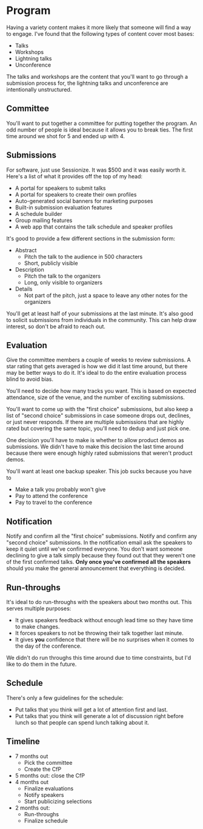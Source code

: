 # Program

Having a variety content makes it more likely that someone will find a way to engage.
I've found that the following types of content cover most bases:
- Talks
- Workshops
- Lightning talks
- Unconference

The talks and workshops are the content that you'll want to go through a
submission process for,
the lightning talks and unconference are intentionally unstructured.

## Committee
You'll want to put together a committee for putting together the program.
An odd number of people is ideal because it allows you to break ties.
The first time around we shot for 5 and ended up with 4.

## Submissions
For software, just use Sessionize.
It was $500 and it was easily worth it.
Here's a list of what it provides off the top of my head:
- A portal for speakers to submit talks
- A portal for speakers to create their own profiles
- Auto-generated social banners for marketing purposes
- Built-in submission evaluation features
- A schedule builder
- Group mailing features
- A web app that contains the talk schedule and speaker profiles


It's good to provide a few different sections in the submission form:
- Abstract
    - Pitch the talk to the audience in 500 characters
    - Short, publicly visible
- Description
    - Pitch the talk to the organizers
    - Long, only visible to organizers
- Details
    - Not part of the pitch, just a space to leave any other notes for the
    organizers

You'll get at least half of your submissions at the last minute.
It's also good to solicit submissions from individuals in the community.
This can help draw interest, so don't be afraid to reach out.

## Evaluation
Give the committee members a couple of weeks to review submissions.
A star rating that gets averaged is how we did it last time around,
but there may be better ways to do it.
It's ideal to do the entire evaluation process blind to avoid bias.

You'll need to decide how many tracks you want.
This is based on expected attendance, size of the venue,
and the number of exciting submissions.

You'll want to come up with the "first choice" submissions,
but also keep a list of "second choice" submissions in case someone drops out,
declines, or just never responds.
If there are multiple submissions that are highly rated but covering the same
topic,
you'll need to dedup and just pick one.

One decision you'll have to make is whether to allow product demos as
submissions.
We didn't have to make this decision the last time around because there were
enough highly rated submissions that weren't product demos.

You'll want at least one backup speaker.
This job sucks because you have to
- Make a talk you probably won't give
- Pay to attend the conference
- Pay to travel to the conference

## Notification
Notify and confirm all the "first choice" submissions.
Notify and confirm any "second choice" submissions.
In the notification email ask the speakers to keep it quiet until we've
confirmed everyone.
You don't want someone declining to give a talk simply because they found out
that they weren't one of the first confirmed talks.
**Only once you've confirmed all the speakers** should you make the general
announcement that everything is decided.

## Run-throughs
It's ideal to do run-throughs with the speakers about two months out.
This serves multiple purposes:
- It gives speakers feedback without enough lead time so they have time to make
  changes.
- It forces speakers to not be throwing their talk together last minute.
- It gives **you** confidence that there will be no surprises when it comes to
  the day of the conference.

We didn't do run throughs this time around due to time constraints,
but I'd like to do them in the future.

## Schedule
There's only a few guidelines for the schedule:
- Put talks that you think will get a lot of attention first and last.
- Put talks that you think will generate a lot of discussion right before lunch
  so that people can spend lunch talking about it.

## Timeline
- 7 months out
    - Pick the committee
    - Create the CfP
- 5 months out: close the CfP
- 4 months out
    - Finalize evaluations
    - Notify speakers
    - Start publicizing selections
- 2 months out:
    - Run-throughs
    - Finalize schedule

